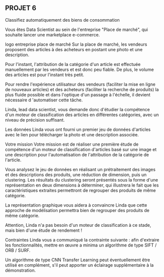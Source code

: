 ## PROJET 6
Classifiez automatiquement des biens de consommation

Vous êtes Data Scientist au sein de l'entreprise "Place de marché", qui souhaite lancer une marketplace e-commerce.

logo entreprise place de marché Sur la place de marché, les vendeurs proposent des articles à des acheteurs en postant une photo et une description.

Pour l'instant, l'attribution de la catégorie d'un article est effectuée manuellement par les vendeurs et est donc peu fiable. De plus, le volume des articles est pour l'instant très petit.

Pour rendre l'expérience utilisateur des vendeurs (faciliter la mise en ligne de nouveaux articles) et des acheteurs (faciliter la recherche de produits) la plus fluide possible et dans l'optique d'un passage à l'échelle, il devient nécessaire d 'automatiser cette tâche.

Linda, lead data scientist, vous demande donc d'étudier la compétence d'un moteur de classification des articles en différentes catégories, avec un niveau de précision suffisant.

Les données Linda vous ont fourni un premier jeu de données d'articles avec le lien pour télécharger la photo et une description associée.

Votre mission Votre mission est de réaliser une première étude de compétence d'un moteur de classification d'articles basé sur une image et une description pour l'automatisation de l'attribution de la catégorie de l'article.

Vous analysez le jeu de données en réalisant un prétraitement des images et des descriptions des produits, une réduction de dimension, puis un clustering. Les résultats du clustering seront présentés sous la forme d'une représentation en deux dimensions à déterminer, qui illustrera le fait que les caractéristiques extraites permettront de regrouper des produits de même catégorie.

La représentation graphique vous aidera à convaincre Linda que cette approche de modélisation permettra bien de regrouper des produits de même catégorie.

Attention, Linda n'a pas besoin d'un moteur de classification à ce stade, mais bien d'une étude de rendement !

Contraintes Linda vous a communiqué la contrainte suivante : afin d'extraire les fonctionnalités, mettre en œuvre a minima un algorithme de type SIFT / ORB / SURF.

Un algorithme de type CNN Transfer Learning peut éventuellement être utilisé en complément, s'il peut apporter un éclairage supplémentaire à la démonstration.
